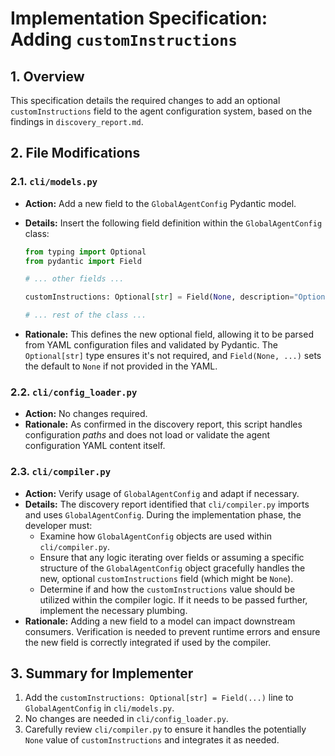 # Implementation Specification: Adding `customInstructions`

## 1. Overview

This specification details the required changes to add an optional `customInstructions` field to the agent configuration system, based on the findings in `discovery_report.md`.

## 2. File Modifications

### 2.1. `cli/models.py`

-   **Action:** Add a new field to the `GlobalAgentConfig` Pydantic model.
-   **Details:** Insert the following field definition within the `GlobalAgentConfig` class:

    ```python
    from typing import Optional
    from pydantic import Field

    # ... other fields ...

    customInstructions: Optional[str] = Field(None, description="Optional user-defined instructions for the agent.")

    # ... rest of the class ...
    ```
-   **Rationale:** This defines the new optional field, allowing it to be parsed from YAML configuration files and validated by Pydantic. The `Optional[str]` type ensures it's not required, and `Field(None, ...)` sets the default to `None` if not provided in the YAML.

### 2.2. `cli/config_loader.py`

-   **Action:** No changes required.
-   **Rationale:** As confirmed in the discovery report, this script handles configuration *paths* and does not load or validate the agent configuration YAML content itself.

### 2.3. `cli/compiler.py`

-   **Action:** Verify usage of `GlobalAgentConfig` and adapt if necessary.
-   **Details:** The discovery report identified that `cli/compiler.py` imports and uses `GlobalAgentConfig`. During the implementation phase, the developer must:
    -   Examine how `GlobalAgentConfig` objects are used within `cli/compiler.py`.
    -   Ensure that any logic iterating over fields or assuming a specific structure of the `GlobalAgentConfig` object gracefully handles the new, optional `customInstructions` field (which might be `None`).
    -   Determine if and how the `customInstructions` value should be utilized within the compiler logic. If it needs to be passed further, implement the necessary plumbing.
-   **Rationale:** Adding a new field to a model can impact downstream consumers. Verification is needed to prevent runtime errors and ensure the new field is correctly integrated if used by the compiler.

## 3. Summary for Implementer

1.  Add the `customInstructions: Optional[str] = Field(...)` line to `GlobalAgentConfig` in `cli/models.py`.
2.  No changes are needed in `cli/config_loader.py`.
3.  Carefully review `cli/compiler.py` to ensure it handles the potentially `None` value of `customInstructions` and integrates it as needed.